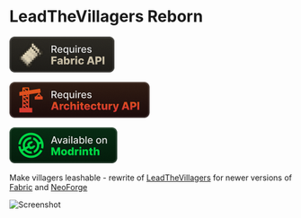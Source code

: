 # LeadTheVillagers Reborn

[![Requires Fabric API](https://github.com/intergrav/devins-badges/blob/c7fd18efdadd1c3f12ae56b49afd834640d2d797/assets/cozy/requires/fabric-api_64h.png?raw=true)](https://modrinth.com/mod/fabric-api)

[![Requires Architectury API](https://github.com/intergrav/devins-badges/blob/c7fd18efdadd1c3f12ae56b49afd834640d2d797/assets/cozy/requires/architectury-api_64h.png?raw=true)](https://modrinth.com/mod/architectury-api)

[![Available on Modrinth](https://github.com/intergrav/devins-badges/blob/c7fd18efdadd1c3f12ae56b49afd834640d2d797/assets/cozy/available/modrinth_64h.png?raw=true)](https://modrinth.com/mod/lead-the-villagers)

Make villagers leashable - rewrite of [LeadTheVillagers](https://modrinth.com/mod/lead-the-villagers) for newer versions of [Fabric](https://fabricmc.net/) and [NeoForge](https://neoforged.net/)

![Screenshot](assets/hero.png)

